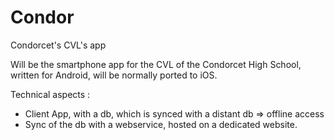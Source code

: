# Condor
Condorcet's CVL's app

Will be the smartphone app for the CVL of the Condorcet High School, written for Android, will be normally ported to iOS.

Technical aspects :
 - Client App, with a db, which is synced with a distant db => offline access
 - Sync of the db with a webservice, hosted on a dedicated website.
